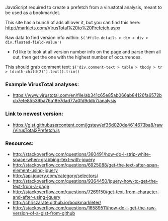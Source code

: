 JavaScript required to create a prefetch from a virustotal analysis, meant to be used as a bookmarklet.

This site has a bunch of ads all over it, but you can find this here: http://marklets.com/VirusTotal%20to%20Prefetch.aspx

Raw data to find version info within: `$('#file-details > div > div > div.floated-field-value')`
- I'd like to look at all version number info on the page and parse them all out, then get the one with the highest number of occurrences.

This should grab comment text: `$('div.comment-text > table > tbody > tr > td:nth-child(2)').text().trim()`

### Example VirusTotal analyses:
- https://www.virustotal.com/en/file/ab341c65e85ab066ab84126fa6572bcb7efe85539ba76a18e7dad77a0fd9ddb7/analysis

### Link to newest version:
- https://gist.githubusercontent.com/jgstew/ef36d020de4614673ba8/raw/VirusTotal2Prefetch.js

### Resources:
- http://stackoverflow.com/questions/360491/how-do-i-strip-white-space-when-grabbing-text-with-jquery
- http://stackoverflow.com/questions/6925088/get-the-text-after-span-element-using-jquery
- http://api.jquery.com/category/selectors/
- http://stackoverflow.com/questions/9364450/jquery-how-to-get-the-text-from-a-page
- http://stackoverflow.com/questions/7269150/get-text-from-character-and-after-using-jquery
- http://chriszarate.github.io/bookmarkleter/
- http://stackoverflow.com/questions/16589511/how-do-i-get-the-raw-version-of-a-gist-from-github
